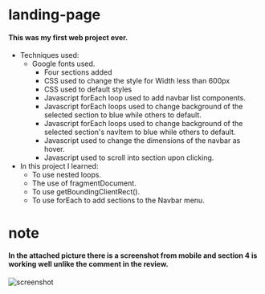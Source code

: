 # landing-page
#### This was my first web project ever.
* Techniques used:
  * Google fonts used.
	* Four sections added
	* CSS used to change the style for Width less than 600px
	* CSS used to default styles
	* Javascript forEach loop used to add navbar list components.
	* Javascript forEach loops used to change background of the selected section to blue while others to default.
	* Javascript forEach loops used to change background of the selected section's navItem to blue while others to default.
	* Javascript used to change the dimensions of the navbar as hover.
	* Javascript used to scroll into section upon clicking.
* In this project I learned:
  * To use nested loops.
  * The use of fragmentDocument.
  * To use getBoundingClientRect().
  * To use forEach to add sections to the Navbar menu.
# note
#### In the attached picture there is a screenshot from mobile and section 4 is working well unlike the comment in the review.
![screenshot](/logo.png)
